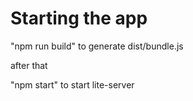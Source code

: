 # Starting the app

"npm run build" to generate dist/bundle.js

after that

"npm start" to start lite-server
